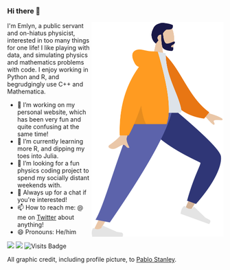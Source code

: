 ### Hi there 👋

<p>
<img src="https://github.com/emlynsg/emlynsg/blob/master/hoodie_running.png" align="right" alt="Illustration of Emlyn walking" width="308" height="500" />
</p>

I'm Emlyn, a public servant and on-hiatus physicist, interested in too many things for one life! I like playing with data, and simulating physics and mathematics problems with code. I enjoy working in Python and R, and begrudgingly use C++ and Mathematica.

- 🔭 I’m working on my personal website, which has been very fun and quite confusing at the same time!
- 🌱 I’m currently learning more R, and dipping my toes into Julia.
- 🤔 I’m looking for a fun physics coding project to spend my socially distant weekends with.
- 💬 Always up for a chat if you're interested!
- 📫 How to reach me: @ me on <a href="https://twitter.com/emlynsg">Twitter</a> about anything!
- 😄 Pronouns: He/him

[<img src="https://img.shields.io/badge/twitter-%231DA1F2.svg?&style=for-the-badge&logo=twitter&logoColor=white" />](https://twitter.com/emlynsg) [<img src="https://img.shields.io/badge/linkedin-%230077B5.svg?&style=for-the-badge&logo=linkedin&logoColor=white" />](https://www.linkedin.com/in/emlynsg/) ![Visits Badge](https://badges.pufler.dev/visits/emlynsg/emlynsg?style=for-the-badge ) 

All graphic credit, including profile picture, to <a href="https://www.pablostanley.com/">Pablo Stanley</a>.
